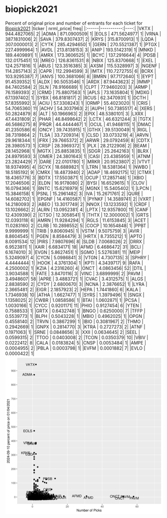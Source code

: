 # biopick2021
Percent of original price and number of entrants for each ticket for [Biopick2021](https://twitter.com/hashtag/Biopick2021)
|ticker |  nrml_price| freq|
|:------|-----------:|----:|
|VKTX   | 944.4827065|    2|
|ADMA   | 871.0900509|    1|
|EOLS   | 471.5624977|    1|
|VRNA   | 387.1831006|    2|
|SAVA   | 379.8307437|    2|
|KRYS   | 315.8700913|    1|
|LQDA   | 307.0000013|    2|
|CYTK   | 285.4294650|    1|
|GERN   | 270.5521387|    1|
|PTGX   | 227.4999964|    1|
|AVDL   | 213.8138153|    3|
|ANIP   | 193.5142319|    1|
|MNKD   | 189.4409891|    1|
|AMRX   | 173.3606525|    1|
|BCYC   | 137.2916644|    4|
|PDSB   | 132.0175451|   13|
|MREO   | 126.8361531|    8|
|NBIX   | 125.8370668|    1|
|EXEL   | 124.2571816|    1|
|ABUS   | 123.3516385|    3|
|AXSM   | 115.5328997|    3|
|NGENF  | 114.2857143|    2|
|CAPR   | 112.2994599|    3|
|IMTX   | 110.7272755|    6|
|BCRX   | 103.9295387|    7|
|ANVS   | 100.3681066|    8|
|BMRN   |  97.7172640|    1|
|EYPT   |  91.4539352|    1|
|ALDX   |  90.5053546|    1|
|ARDX   |  87.9443623|    2|
|IMMP   |  84.7402584|    2|
|SLN    |  78.9166689|    1|
|CLPT   |  77.9460203|    3|
|ARMP   |  76.1589393|    2|
|CRMD   |  75.8807563|    1|
|APLS   |  73.1635804|    1|
|MDXG   |  67.1397402|    1|
|SYBX   |  66.8181817|    2|
|RCUS   |  62.3470931|    1|
|DCTH   |  57.8355992|    3|
|ACIU   |  57.3308243|    1|
|ORMP   |  55.4023020|    1|
|CRIS   |  54.7065360|   11|
|ACHV   |  54.3037963|    2|
|AUPH   |  50.7385517|    4|
|XERS   |  50.2824879|    8|
|ALT    |  50.1966963|    2|
|EPIX   |  48.5380101|    3|
|LXRX   |  47.4431809|    2|
|PHAR   |  46.8498642|    2|
|LCTX   |  46.6321244|    3|
|TGTX   |  46.5686275|    8|
|PRQR   |  44.4444467|    1|
|OCUL   |  41.9468115|    1|
|DMAC   |  41.2350586|    6|
|ONCY   |  39.7435915|    1|
|GTHX   |  39.5130049|    1|
|RIGL   |  38.7319864|    2|
|TLSA   |  33.7209314|    1|
|CLSD   |  33.0733219|    4|
|ARVN   |  29.9618344|    1|
|IFRX   |  29.7665372|    2|
|ARWR   |  29.0792459|    8|
|CDTX   |  28.3980573|    1|
|CRSP   |  28.3969372|    1|
|PLX    |  28.2122908|    2|
|BEAM   |  28.1452968|    1|
|MGTX   |  25.8853835|    1|
|SDGR   |  25.2642163|    1|
|BLRX   |  24.8979593|    3|
|OMER   |  24.3801643|    1|
|CASI   |  23.4385959|    1|
|ATNM   |  23.2824429|    7|
|DARE   |  22.0101780|    1|
|MRKR   |  20.9523807|    2|
|VTVT   |  18.9374995|    4|
|SCYX   |  18.6889821|    1|
|LTRN   |  18.5381364|    1|
|NWBO   |  18.5185192|    9|
|CMRX   |  18.4873940|    2|
|ADAP   |  18.4692175|   12|
|CTMX   |  18.4365776|    3|
|BDTX   |  17.5503871|    1|
|OCUP   |  17.2857148|    1|
|XBIO   |  17.2046506|    2|
|ELDN   |  16.9178080|    2|
|BYSI   |  16.6529615|    1|
|CLOV   |  16.0794366|    1|
|BNTC   |  15.6216979|    5|
|MGNX   |  15.5405402|    1|
|LPCN   |  15.3846158|    1|
|PSNL   |  15.2961482|    3|
|IVA    |  15.2671761|    2|
|QURE   |  14.6082702|    1|
|EPGNF  |  14.4160587|    1|
|PYNKF  |  14.3589741|    2|
|VXRT   |  14.2180093|    2|
|ABEO   |  13.3017749|    2|
|NNOX   |  13.1233592|    1|
|CRDF   |  13.1026662|    2|
|ALRN   |  13.0952381|    4|
|LPTX   |  12.9357800|   11|
|CANF   |  12.4309390|    2|
|CTSO   |  12.3058541|    1|
|THTX   |  12.3000002|    1|
|GRTS   |  12.0393118|    6|
|AMRN   |  11.9284294|    1|
|RGLS   |  11.6153845|    3|
|ACET   |  11.0283160|    2|
|CLRB   |  10.2898552|    5|
|COCP   |  10.1654848|    1|
|PPBT   |   9.9999999|    1|
|TRIB   |   9.8060945|    1|
|VSTM   |   9.5075759|    3|
|AVIR   |   8.8604545|    1|
|PGEN   |   8.8584479|    3|
|HRTX   |   8.7355212|    1|
|APTO   |   8.0091534|   12|
|PIRS   |   7.9807696|    8|
|SLDB   |   7.0068026|    2|
|DRRX   |   6.9523811|    1|
|XAIR   |   6.6834171|   18|
|AFMD   |   6.4686472|   31|
|BCLI   |   6.1674010|    3|
|EVGN   |   5.8627451|    1|
|SGMO   |   5.5276381|   11|
|MEIP   |   5.3249097|    4|
|CYCN   |   5.0986841|    3|
|VTGN   |   4.7307135|    3|
|SPHRY  |   4.4444444|    1|
|HOOK   |   4.3761304|    1|
|KPTI   |   4.3439717|    9|
|RAFA   |   4.2500002|    1|
|KZIA   |   4.2316260|    4|
|ONCT   |   4.0863456|   52|
|DTIL   |   3.9034588|    1|
|FATE   |   3.8470116|    3|
|VINC   |   3.6899999|    2|
|PAVM   |   3.4948607|   58|
|APRE   |   3.4883721|    1|
|CVAC   |   3.4312575|    1|
|ALGS   |   2.8838590|    2|
|CYDY   |   2.6800670|    3|
|NCNA   |   2.3876652|    1|
|LYRA   |   2.3665481|    2|
|EIGR   |   2.1857923|    2|
|HEPA   |   1.7441860|    6|
|KALA   |   1.7346938|   10|
|ATHA   |   1.6627477|    1|
|SYRS   |   1.3979496|    1|
|SNGX   |   1.1358025|    2|
|CWBR   |   1.0858586|    1|
|BTAI   |   1.0602871|    1|
|PCSA   |   1.0030166|    1|
|CYCC   |   0.9201171|   11|
|PHIO   |   0.9127454|    6|
|YTEN   |   0.7588533|    1|
|GRTX   |   0.6432748|    1|
|BNGO   |   0.6250000|    7|
|TFFP   |   0.5539773|    1|
|BLPH   |   0.5043228|    1|
|MBIO   |   0.4962025|    1|
|OPGN   |   0.4558140|    2|
|TRVN   |   0.3867299|    1|
|IBIO   |   0.3081967|    2|
|THMO   |   0.2942669|    1|
|GNPX   |   0.2814770|    3|
|KTRA   |   0.2727273|    2|
|ATNF   |   0.1971063|    1|
|SRNE   |   0.0848656|    3|
|XXII   |   0.0634645|    2|
|SEEL   |   0.0599315|    2|
|TTOO   |   0.0403008|    2|
|TCON   |   0.0350379|   10|
|VBIV   |   0.0222412|    8|
|CALA   |   0.0183824|    5|
|CNSP   |   0.0053484|    1|
|AMPE   |   0.0004955|    2|
|PBLA   |   0.0003798|    1|
|EVFM   |   0.0001882|    7|
|EVLO   |   0.0000422|    1|
![retvspicks](biopicks.png?raw=true)
